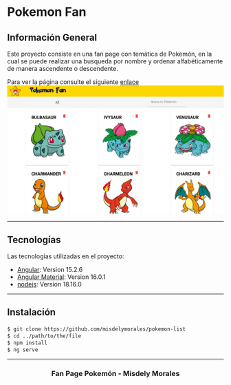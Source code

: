 Pokemon Fan
===

##  Información General

Este proyecto consiste en una fan page con temática de Pokemón, en la cual se puede realizar una busqueda por nombre y ordenar alfabéticamente de manera ascendente o descendente. 

Para ver la página consulte el siguiente [enlace]()
![ScreenshotPage](./src/assets/images/screenshotPage.JPG)
***

## Tecnologías
Las tecnologías utilizadas en el proyecto:
* [Angular](https://angular.io/): Version 15.2.6 
* [Angular Material](https://material.angular.io/): Version 16.0.1
* [nodejs](https://nodejs.org/en): Version 18.16.0
***

## Instalación
```
$ git clone https://github.com/misdelymorales/pokemon-list
$ cd ../path/to/the/file
$ npm install
$ ng serve
```
***

<h3 align="center"> Fan Page Pokemón -  Misdely Morales  </h3>